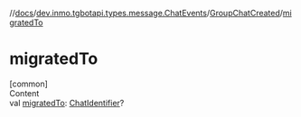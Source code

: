 //[docs](../../../index.md)/[dev.inmo.tgbotapi.types.message.ChatEvents](../index.md)/[GroupChatCreated](index.md)/[migratedTo](migrated-to.md)



# migratedTo  
[common]  
Content  
val [migratedTo](migrated-to.md): [ChatIdentifier](../../dev.inmo.tgbotapi.types/-chat-identifier/index.md)?  



